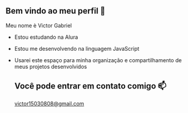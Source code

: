 ## Bem vindo ao meu perfil 🖤

Meu nome è Victor Gabriel

- Estou estudando na Alura
- Estou me desenvolvendo na linguagem JavaScript
- Usarei este espaço para minha organização e compartilhamento de meus projetos desenvolvidos

  ## Você pode entrar em contato comigo 📫

  victor15030808@gmail.com
